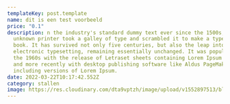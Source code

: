 ```yaml
---
templateKey: post.template
name: dit is een test voorbeeld
price: "0.1"
description: n the industry's standard dummy text ever since the 1500s, when an
  unknown printer took a galley of type and scrambled it to make a type specimen
  book. It has survived not only five centuries, but also the leap into
  electronic typesetting, remaining essentially unchanged. It was popularised in
  the 1960s with the release of Letraset sheets containing Lorem Ipsum passages,
  and more recently with desktop publishing software like Aldus PageMaker
  including versions of Lorem Ipsum.
date: 2022-03-22T10:17:42.552Z
category: stallen
image: https://res.cloudinary.com/dta9vptzh/image/upload/v1552897513/blog/txbza3qhjqajamkvjfmc.jpg
---
```


